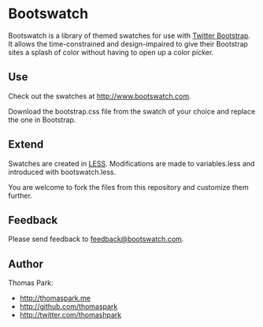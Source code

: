 Bootswatch
==========

Bootswatch is a library of themed swatches for use with [Twitter Bootstrap](http://twitter.github.com/bootstrap/). It allows the time-constrained and design-impaired to give their Bootstrap sites a splash of color without having to open up a color picker.

Use
-----
Check out the swatches at http://www.bootswatch.com.

Download the bootstrap.css file from the swatch of your choice and replace the one in Bootstrap.

Extend
------
Swatches are created in [LESS](http://lesscss.org/). Modifications are made to variables.less and introduced with bootswatch.less.

You are welcome to fork the files from this repository and customize them further.

Feedback
------
Please send feedback to feedback@bootswatch.com.

Author
------
Thomas Park:

+ http://thomaspark.me
+ http://github.com/thomaspark
+ http://twitter.com/thomashpark


